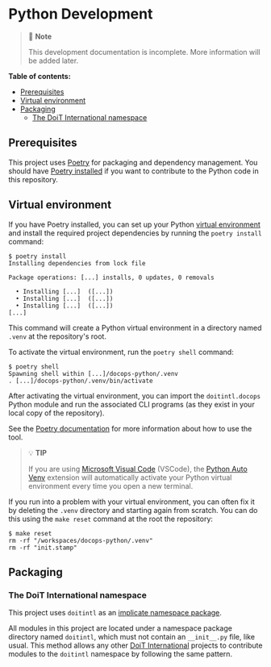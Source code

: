 # Python Development

> 📝 **Note**
>
> This development documentation is incomplete. More information will be added
> later.

**Table of contents:**

- [Prerequisites](#prerequisites)
- [Virtual environment](#virtual-environment)
- [Packaging](#packaging)
  - [The DoiT International namespace](#the-doit-international-namespace)

## Prerequisites

This project uses [Poetry][poetry] for packaging and dependency management. You
should have [Poetry installed][poetry-install] if you want to contribute to the
Python code in this repository.

## Virtual environment

If you have Poetry installed, you can set up your Python [virtual
environment][poetry-venv] and install the required project dependencies by
running the `poetry install` command:

<!-- TODO: Replace this with instructions that use the Makefile -->

```console
$ poetry install
Installing dependencies from lock file

Package operations: [...] installs, 0 updates, 0 removals

  • Installing [...]  ([...])
  • Installing [...]  ([...])
  • Installing [...]  ([...])
[...]
```

This command will create a Python virtual environment in a directory named
`.venv` at the repository's root.

To activate the virtual environment, run the `poetry shell` command:

```console
$ poetry shell
Spawning shell within [...]/docops-python/.venv
. [...]/docops-python/.venv/bin/activate
```

After activating the virtual environment, you can import the `doitintl.docops`
Python module and run the associated CLI programs (as they exist in your local
copy of the repository).

See the [Poetry documentation][poetry-docs] for more information about how to
use the tool.

> 💡 **TIP**
>
> If you are using [Microsoft Visual Code][vscode] (VSCode), the [Python Auto
> Venv][auto-env] extension will automatically activate your Python virtual
> environment every time you open a new terminal.

<!---
TODO: Replace this next paragraph with instructions for using `make reset`
-->

If you run into a problem with your virtual environment, you can often fix it
by deleting the `.venv` directory and starting again from scratch. You can do
this using the `make reset` command at the root the repository:

```console
$ make reset
rm -rf "/workspaces/docops-python/.venv"
rm -rf "init.stamp"
```

## Packaging

### The DoiT International namespace

This project uses `doitintl` as an [implicate namespace package][pep-420].

All modules in this project are located under a namespace package directory
named `doitintl`, which must not contain an `__init__.py` file, like usual.
This method allows any other [DoiT International](https://github.com/doitintl)
projects to contribute modules to the `doitintl` namespace by following the
same pattern.

<!-- Add link references below this line (sorted ascending) -->

[auto-env]: https://marketplace.visualstudio.com/items?itemName=whinarn.python-auto-venv
[poetry-docs]: https://python-poetry.org/docs/basic-usage/
[poetry-install]: https://python-poetry.org/docs/#installation
[poetry-venv]: https://python-poetry.org/docs/managing-environments/
[poetry]: https://python-poetry.org/
[vscode]: https://code.visualstudio.com/
[pep-420]: https://www.python.org/dev/peps/pep-0420/
[doitintl]: https://github.com/doitintl
